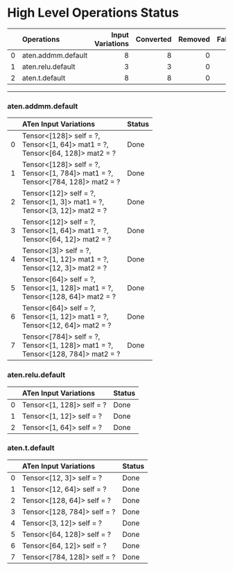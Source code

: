 # High Level Operations Status
|    | Operations         |   Input Variations |   Converted |   Removed |   Fallback | Completed   |   Generality Score |
|---:|:-------------------|-------------------:|------------:|----------:|-----------:|:------------|-------------------:|
|  0 | aten.addmm.default |                  8 |           8 |         0 |          0 | ✅          |                  1 |
|  1 | aten.relu.default  |                  3 |           3 |         0 |          0 | ✅          |                  1 |
|  2 | aten.t.default     |                  8 |           8 |         0 |          0 | ✅          |                  1 |
***
### aten.addmm.default
|    | ATen Input Variations                                                                | Status   |
|---:|:-------------------------------------------------------------------------------------|:---------|
|  0 | Tensor<[128]> self = ?,<br>Tensor<[1, 64]> mat1 = ?,<br>Tensor<[64, 128]> mat2 = ?   | Done     |
|  1 | Tensor<[128]> self = ?,<br>Tensor<[1, 784]> mat1 = ?,<br>Tensor<[784, 128]> mat2 = ? | Done     |
|  2 | Tensor<[12]> self = ?,<br>Tensor<[1, 3]> mat1 = ?,<br>Tensor<[3, 12]> mat2 = ?       | Done     |
|  3 | Tensor<[12]> self = ?,<br>Tensor<[1, 64]> mat1 = ?,<br>Tensor<[64, 12]> mat2 = ?     | Done     |
|  4 | Tensor<[3]> self = ?,<br>Tensor<[1, 12]> mat1 = ?,<br>Tensor<[12, 3]> mat2 = ?       | Done     |
|  5 | Tensor<[64]> self = ?,<br>Tensor<[1, 128]> mat1 = ?,<br>Tensor<[128, 64]> mat2 = ?   | Done     |
|  6 | Tensor<[64]> self = ?,<br>Tensor<[1, 12]> mat1 = ?,<br>Tensor<[12, 64]> mat2 = ?     | Done     |
|  7 | Tensor<[784]> self = ?,<br>Tensor<[1, 128]> mat1 = ?,<br>Tensor<[128, 784]> mat2 = ? | Done     |
### aten.relu.default
|    | ATen Input Variations     | Status   |
|---:|:--------------------------|:---------|
|  0 | Tensor<[1, 128]> self = ? | Done     |
|  1 | Tensor<[1, 12]> self = ?  | Done     |
|  2 | Tensor<[1, 64]> self = ?  | Done     |
### aten.t.default
|    | ATen Input Variations       | Status   |
|---:|:----------------------------|:---------|
|  0 | Tensor<[12, 3]> self = ?    | Done     |
|  1 | Tensor<[12, 64]> self = ?   | Done     |
|  2 | Tensor<[128, 64]> self = ?  | Done     |
|  3 | Tensor<[128, 784]> self = ? | Done     |
|  4 | Tensor<[3, 12]> self = ?    | Done     |
|  5 | Tensor<[64, 128]> self = ?  | Done     |
|  6 | Tensor<[64, 12]> self = ?   | Done     |
|  7 | Tensor<[784, 128]> self = ? | Done     |

